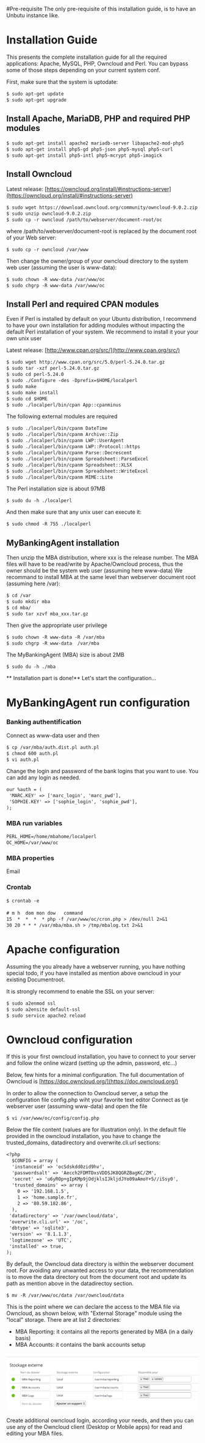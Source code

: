 #Pre-requisite
The only pre-requisite of this installation guide, is to have an Unbutu instance like.

# Installation Guide
This presents the complete installation guide for all the required applications: Apache, MySQL, PHP, Owncloud and Perl.
You can bypass some of those steps depending on your current system conf. 

First, make sure that the system is uptodate:

    $ sudo apt-get update
    $ sudo apt-get upgrade
    
## Install Apache, MariaDB, PHP and required PHP modules

    $ sudo apt-get install apache2 mariadb-server libapache2-mod-php5
    $ sudo apt-get install php5-gd php5-json php5-mysql php5-curl
    $ sudo apt-get install php5-intl php5-mcrypt php5-imagick

## Install Owncloud
Latest release: [https://owncloud.org/install/#instructions-server](https://owncloud.org/install/#instructions-server)

    $ sudo wget https://download.owncloud.org/community/owncloud-9.0.2.zip
    $ sudo unzip owncloud-9.0.2.zip
    $ sudo cp -r owncloud /path/to/webserver/document-root/oc

where /path/to/webserver/document-root is replaced by the document root of your Web server:

    $ sudo cp -r owncloud /var/www
    
Then change the owner/group of your owncloud directory to the system web user (assuming the user is www-data):

    $ sudo chown -R www-data /var/www/oc
    $ sudo chgrp -R www-data /var/www/oc  
    
##  Install Perl and required CPAN modules
Even if Perl is installed by default on your Ubuntu distribution, I recommend to have your own installation for adding modules without impacting the default Perl installation of your system.
We recommend to install it your your own unix user

Latest release: [http://www.cpan.org/src/](http://www.cpan.org/src/)

    $ sudo wget http://www.cpan.org/src/5.0/perl-5.24.0.tar.gz
    $ sudo tar -xzf perl-5.24.0.tar.gz
    $ sudo cd perl-5.24.0
    $ sudo ./Configure -des -Dprefix=$HOME/localperl
    $ sudo make
    $ sudo make install
    $ sudo cd $HOME
    $ sudo ./localperl/bin/cpan App::cpanminus

The following external modules are required

    $ sudo ./localperl/bin/cpanm DateTime 
    $ sudo ./localperl/bin/cpanm Archive::Zip
    $ sudo ./localperl/bin/cpanm LWP::UserAgent
    $ sudo ./localperl/bin/cpanm LWP::Protocol::https
    $ sudo ./localperl/bin/cpanm Parse::Decrescent
    $ sudo ./localperl/bin/cpanm Spreadsheet::ParseExcel
    $ sudo ./localperl/bin/cpanm Spreadsheet::XLSX
    $ sudo ./localperl/bin/cpanm Spreadsheet::WriteExcel
    $ sudo ./localperl/bin/cpanm MIME::Lite

The Perl installation size is about 97MB

    $ sudo du -h ./localperl

And then make sure that any unix user can execute it:

    $ sudo chmod -R 755 ./localperl

## MyBankingAgent installation
Then unzip the MBA distribution, where xxx is the release number. The MBA files will have to be read/write by Apache/Owncloud process, thus the owner should be the system web user (assuming here www-data) 
We recommand to install MBA at the same level than webserver document root (assuming here /var): 

    $ cd /var
    $ sudo mkdir mba
    $ cd mba/
    $ sudo tar xzvf mba_xxx.tar.gz
 
 Then give the appropriate user privilege
 
    $ sudo chown -R www-data -R /var/mba
    $ sudo chgrp -R www-data  /var/mba
    
The MyBankingAgent (MBA) size is about 2MB

    $ sudo du -h ./mba

** Installation part is done!** Let's start the configuration...

# MyBankingAgent run configuration

### Banking authentification

Connect as www-data user and then 

    $ cp /var/mba/auth.dist.pl auth.pl
    $ chmod 600 auth.pl
    $ vi auth.pl
    
Change the login and password of the bank logins that you want to use. You can add any login as needed.

    our %auth = (
	 'MARC.KEY' => ['marc_login', 'marc_pwd'],
	 'SOPHIE.KEY' => ['sophie_login', 'sophie_pwd'],	
	);

### MBA run variables

    PERL_HOME=/home/mbahome/localperl
    OC_HOME=/var/www/oc


### MBA properties

Email


### Crontab

    $ crontab -e

    # m h  dom mon dow   command
    15  *  *  *  * php -f /var/www/oc/cron.php > /dev/null 2>&1
    30 20 * * * /var/mba/mba.sh > /tmp/mbalog.txt 2>&1

# Apache configuration

Assuming the you already have a webserver running, you have nothing special todo, if you have installed as mention above owncloud in your existing Documentroot.

It is strongly recommend to enable the SSL on your server:

    $ sudo a2enmod ssl
    $ sudo a2ensite default-ssl
    $ sudo service apache2 reload 

# Owncloud configuration

If this is your first owncloud installation, you have to connect to your server and follow the online wizard (setting up the admin, password, etc...)

Below, few hints for a minimal configuration.
The full documentation of Owncloud is [https://doc.owncloud.org/](https://doc.owncloud.org/)

In order to allow the connection to Owncloud server, a setup the configuration file config.php wiht your favorite text editor
Connect as tje webserver user (assuming www-data) and open the file

    $ vi /var/www/oc/config/config.php
 
 Below the file content (values are for illustration only). In the default file provided in the owncloud installation, you have to change the trusted_domains, datadirectory and overwrite.cli.url sections: 
    
    <?php
      $CONFIG = array (
      'instanceid' => 'ocSdskdd0zid9hv',
      'passwordsalt' => 'Aecch2FDMTDxsVDDSJK8QGRZBagKC/ZM',
	  'secret' => 'u6yROp+gIpKMp9jOdjklsIJkljdJYo09aAmoY+5//iSsy0',
	  'trusted_domains' => array (
        0 => '192.168.1.5',
        1 => 'home.sample.fr',
        2 => '80.59.182.86',
      ),
     'datadirectory' => '/var/owncloud/data',
     'overwrite.cli.url' => '/oc',
     'dbtype' => 'sqlite3',
     'version' => '8.1.1.3',
     'logtimezone' => 'UTC',
     'installed' => true,
    );   

By default, the Owncloud data directory is within the webserver document root. For avoiding any unwanted access to your data, the recommendation is to move the data directory out from the document root and update its path as mention above in the datadirectoy section.

    $ mv -R /var/www/oc/data /var/owncloud/data

This is the point where we can declare the access to the MBA file via Owncloud, as shown below, with "External Storage" module using the "local" storage. There are at list 2 directories:

* MBA Reporting: it contains all the reports generated by MBA (in a daily basis)
* MBA Accounts: it contains the bank accounts setup

![config Owncloud-MBA](./occonf.tiff)

Create additional owncloud login, according your needs, and then you can use any of the Owncloud client (Desktop or Mobile apps) for read and editing your MBA files. 

